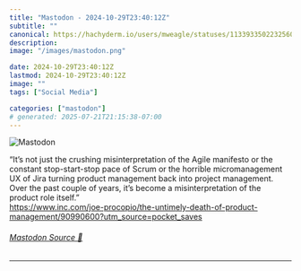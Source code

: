 ```yaml
---
title: "Mastodon - 2024-10-29T23:40:12Z"
subtitle: ""
canonical: https://hachyderm.io/users/mweagle/statuses/113393350223256003
description:
image: "/images/mastodon.png"

date: 2024-10-29T23:40:12Z
lastmod: 2024-10-29T23:40:12Z
image: ""
tags: ["Social Media"]

categories: ["mastodon"]
# generated: 2025-07-21T21:15:38-07:00
---
```

![Mastodon](/images/mastodon.png)

<p>“It’s not just the crushing misinterpretation of the Agile manifesto or the constant stop-start-stop pace of Scrum or the horrible micromanagement UX of Jira turning product management back into project management. Over the past couple of years, it’s become a misinterpretation of the product role itself.”<br /><a href="https://www.inc.com/joe-procopio/the-untimely-death-of-product-management/90990600?utm_source=pocket_saves" target="_blank" rel="nofollow noopener noreferrer" translate="no"><span class="invisible">https://www.</span><span class="ellipsis">inc.com/joe-procopio/the-untim</span><span class="invisible">ely-death-of-product-management/90990600?utm_source=pocket_saves</span></a></p>


###### [Mastodon Source 🐘](https://hachyderm.io/@mweagle/113393350223256003)

___

